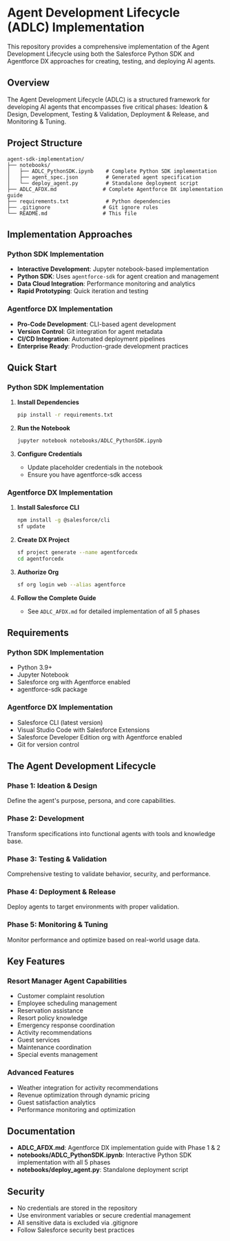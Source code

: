 # Agent Development Lifecycle (ADLC) Implementation

This repository provides a comprehensive implementation of the Agent Development Lifecycle using both the Salesforce Python SDK and Agentforce DX approaches for creating, testing, and deploying AI agents.

## Overview

The Agent Development Lifecycle (ADLC) is a structured framework for developing AI agents that encompasses five critical phases: Ideation & Design, Development, Testing & Validation, Deployment & Release, and Monitoring & Tuning.

## Project Structure

```
agent-sdk-implementation/
├── notebooks/
│   ├── ADLC_PythonSDK.ipynb    # Complete Python SDK implementation
│   ├── agent_spec.json         # Generated agent specification
│   └── deploy_agent.py         # Standalone deployment script
├── ADLC_AFDX.md               # Complete Agentforce DX implementation guide
├── requirements.txt            # Python dependencies
├── .gitignore                 # Git ignore rules
└── README.md                  # This file
```

## Implementation Approaches

### Python SDK Implementation
- **Interactive Development**: Jupyter notebook-based implementation
- **Python SDK**: Uses `agentforce-sdk` for agent creation and management
- **Data Cloud Integration**: Performance monitoring and analytics
- **Rapid Prototyping**: Quick iteration and testing

### Agentforce DX Implementation
- **Pro-Code Development**: CLI-based agent development
- **Version Control**: Git integration for agent metadata
- **CI/CD Integration**: Automated deployment pipelines
- **Enterprise Ready**: Production-grade development practices

## Quick Start

### Python SDK Implementation

1. **Install Dependencies**
   ```bash
   pip install -r requirements.txt
   ```

2. **Run the Notebook**
   ```bash
   jupyter notebook notebooks/ADLC_PythonSDK.ipynb
   ```

3. **Configure Credentials**
   - Update placeholder credentials in the notebook
   - Ensure you have agentforce-sdk access

### Agentforce DX Implementation

1. **Install Salesforce CLI**
   ```bash
   npm install -g @salesforce/cli
   sf update
   ```

2. **Create DX Project**
   ```bash
   sf project generate --name agentforcedx
   cd agentforcedx
   ```

3. **Authorize Org**
   ```bash
   sf org login web --alias agentforce
   ```

4. **Follow the Complete Guide**
   - See `ADLC_AFDX.md` for detailed implementation of all 5 phases

## Requirements

### Python SDK Implementation
- Python 3.9+
- Jupyter Notebook
- Salesforce org with Agentforce enabled
- agentforce-sdk package

### Agentforce DX Implementation
- Salesforce CLI (latest version)
- Visual Studio Code with Salesforce Extensions
- Salesforce Developer Edition org with Agentforce enabled
- Git for version control

## The Agent Development Lifecycle

### Phase 1: Ideation & Design
Define the agent's purpose, persona, and core capabilities.

### Phase 2: Development
Transform specifications into functional agents with tools and knowledge base.

### Phase 3: Testing & Validation
Comprehensive testing to validate behavior, security, and performance.

### Phase 4: Deployment & Release
Deploy agents to target environments with proper validation.

### Phase 5: Monitoring & Tuning
Monitor performance and optimize based on real-world usage data.

## Key Features

### Resort Manager Agent Capabilities
- Customer complaint resolution
- Employee scheduling management
- Reservation assistance
- Resort policy knowledge
- Emergency response coordination
- Activity recommendations
- Guest services
- Maintenance coordination
- Special events management

### Advanced Features
- Weather integration for activity recommendations
- Revenue optimization through dynamic pricing
- Guest satisfaction analytics
- Performance monitoring and optimization

## Documentation

- **ADLC_AFDX.md**: Agentforce DX implementation guide with Phase 1 & 2
- **notebooks/ADLC_PythonSDK.ipynb**: Interactive Python SDK implementation with all 5 phases
- **notebooks/deploy_agent.py**: Standalone deployment script

## Security

- No credentials are stored in the repository
- Use environment variables or secure credential management
- All sensitive data is excluded via .gitignore
- Follow Salesforce security best practices

